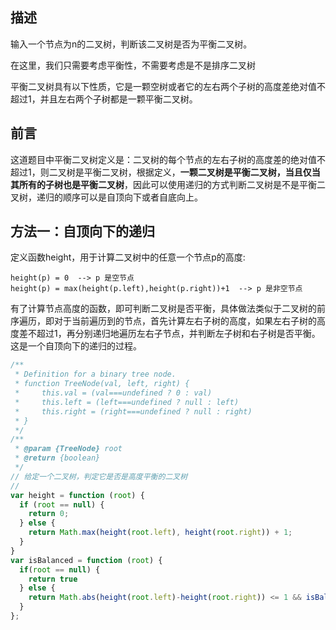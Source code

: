 ## 描述
输入一个节点为n的二叉树，判断该二叉树是否为平衡二叉树。

在这里，我们只需要考虑平衡性，不需要考虑是不是排序二叉树

平衡二叉树具有以下性质，它是一颗空树或者它的左右两个子树的高度差绝对值不超过1，并且左右两个子树都是一颗平衡二叉树。

## 前言

这道题目中平衡二叉树定义是：二叉树的每个节点的左右子树的高度差的绝对值不超过1，则二叉树是平衡二叉树，根据定义，**一颗二叉树是平衡二叉树，当且仅当其所有的子树也是平衡二叉树**，因此可以使用递归的方式判断二叉树是不是平衡二叉树，递归的顺序可以是自顶向下或者自底向上。

## 方法一：自顶向下的递归

定义函数height，用于计算二叉树中的任意一个节点p的高度:

```
height(p) = 0  --> p 是空节点
height(p) = max(height(p.left),height(p.right))+1  --> p 是非空节点
```

有了计算节点高度的函数，即可判断二叉树是否平衡，具体做法类似于二叉树的前序遍历，即对于当前遍历到的节点，首先计算左右子树的高度，如果左右子树的高度差不超过1，再分别递归地遍历左右子节点，并判断左子树和右子树是否平衡。这是一个自顶向下的递归的过程。

```js
/**
 * Definition for a binary tree node.
 * function TreeNode(val, left, right) {
 *     this.val = (val===undefined ? 0 : val)
 *     this.left = (left===undefined ? null : left)
 *     this.right = (right===undefined ? null : right)
 * }
 */
/**
 * @param {TreeNode} root
 * @return {boolean}
 */
// 给定一个二叉树，判定它是否是高度平衡的二叉树
// 
var height = function (root) {
  if (root == null) {
    return 0;
  } else {
    return Math.max(height(root.left), height(root.right)) + 1;
  }
}
var isBalanced = function (root) {
  if(root == null) {
    return true
  } else {
    return Math.abs(height(root.left)-height(root.right)) <= 1 && isBalanced(root.left) && isBalanced(root.right);
  }
};
```